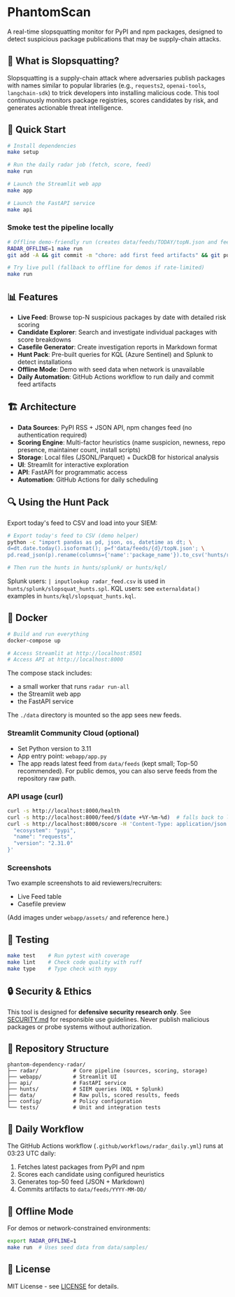 # PhantomScan

A real-time slopsquatting monitor for PyPI and npm packages, designed to detect suspicious package publications that may be supply-chain attacks.

## 🎯 What is Slopsquatting?

Slopsquatting is a supply-chain attack where adversaries publish packages with names similar to popular libraries (e.g., `requests2`, `openai-tools`, `langchain-sdk`) to trick developers into installing malicious code. This tool continuously monitors package registries, scores candidates by risk, and generates actionable threat intelligence.

## 🚀 Quick Start

```bash
# Install dependencies
make setup

# Run the daily radar job (fetch, score, feed)
make run

# Launch the Streamlit web app
make app

# Launch the FastAPI service
make api
```

### Smoke test the pipeline locally

```bash
# Offline demo-friendly run (creates data/feeds/TODAY/topN.json and feed.md)
RADAR_OFFLINE=1 make run
git add -A && git commit -m "chore: add first feed artifacts" && git push

# Try live pull (fallback to offline for demos if rate-limited)
make run
```

## 📊 Features

- **Live Feed**: Browse top-N suspicious packages by date with detailed risk scoring
- **Candidate Explorer**: Search and investigate individual packages with score breakdowns
- **Casefile Generator**: Create investigation reports in Markdown format
- **Hunt Pack**: Pre-built queries for KQL (Azure Sentinel) and Splunk to detect installations
- **Offline Mode**: Demo with seed data when network is unavailable
- **Daily Automation**: GitHub Actions workflow to run daily and commit feed artifacts

## 🏗️ Architecture

- **Data Sources**: PyPI RSS + JSON API, npm changes feed (no authentication required)
- **Scoring Engine**: Multi-factor heuristics (name suspicion, newness, repo presence, maintainer count, install scripts)
- **Storage**: Local files (JSONL/Parquet) + DuckDB for historical analysis
- **UI**: Streamlit for interactive exploration
- **API**: FastAPI for programmatic access
- **Automation**: GitHub Actions for daily scheduling

## 🔍 Using the Hunt Pack

Export today's feed to CSV and load into your SIEM:

```bash
# Export today's feed to CSV (demo helper)
python -c "import pandas as pd, json, os, datetime as dt; \
d=dt.date.today().isoformat(); p=f'data/feeds/{d}/topN.json'; \
pd.read_json(p).rename(columns={'name':'package_name'}).to_csv('hunts/radar_feed.csv', index=False)"

# Then run the hunts in hunts/splunk/ or hunts/kql/
```

Splunk users: `| inputlookup radar_feed.csv` is used in `hunts/splunk/slopsquat_hunts.spl`.
KQL users: see `externaldata()` examples in `hunts/kql/slopsquat_hunts.kql`.

## 🐳 Docker

```bash
# Build and run everything
docker-compose up

# Access Streamlit at http://localhost:8501
# Access API at http://localhost:8000
```

The compose stack includes:
- a small worker that runs `radar run-all`
- the Streamlit web app
- the FastAPI service

The `./data` directory is mounted so the app sees new feeds.

### Streamlit Community Cloud (optional)

- Set Python version to 3.11
- App entry point: `webapp/app.py`
- The app reads latest feed from `data/feeds` (kept small; Top-50 recommended). For public demos, you can also serve feeds from the repository raw path.

### API usage (curl)

```bash
curl -s http://localhost:8000/health
curl -s http://localhost:8000/feed/$(date +%Y-%m-%d)  # falls back to latest if missing
curl -s http://localhost:8000/score -H 'Content-Type: application/json' -d '{
  "ecosystem": "pypi",
  "name": "requests",
  "version": "2.31.0"
}'
```

### Screenshots

Two example screenshots to aid reviewers/recruiters:
- Live Feed table
- Casefile preview

(Add images under `webapp/assets/` and reference here.)

## 🧪 Testing

```bash
make test    # Run pytest with coverage
make lint    # Check code quality with ruff
make type    # Type check with mypy
```

## 🔒 Security & Ethics

This tool is designed for **defensive security research only**. See [SECURITY.md](SECURITY.md) for responsible use guidelines. Never publish malicious packages or probe systems without authorization.

## 📁 Repository Structure

```
phantom-dependency-radar/
├── radar/           # Core pipeline (sources, scoring, storage)
├── webapp/          # Streamlit UI
├── api/             # FastAPI service
├── hunts/           # SIEM queries (KQL + Splunk)
├── data/            # Raw pulls, scored results, feeds
├── config/          # Policy configuration
└── tests/           # Unit and integration tests
```

## 📅 Daily Workflow

The GitHub Actions workflow (`.github/workflows/radar_daily.yml`) runs at 03:23 UTC daily:
1. Fetches latest packages from PyPI and npm
2. Scores each candidate using configured heuristics
3. Generates top-50 feed (JSON + Markdown)
4. Commits artifacts to `data/feeds/YYYY-MM-DD/`

## 🎨 Offline Mode

For demos or network-constrained environments:

```bash
export RADAR_OFFLINE=1
make run  # Uses seed data from data/samples/
```

## 📝 License

MIT License - see [LICENSE](LICENSE) for details.
